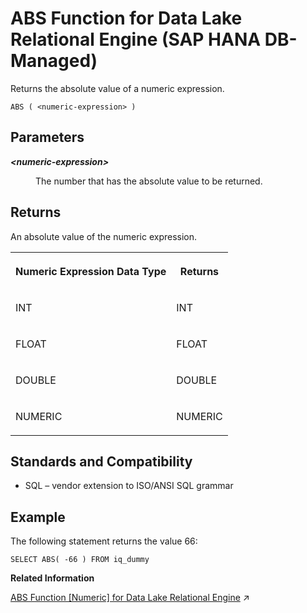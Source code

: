 <!-- loio45f984dcb7e440c4b082a7ef7662f923 -->

# ABS Function for Data Lake Relational Engine \(SAP HANA DB-Managed\)

Returns the absolute value of a numeric expression.



```
ABS ( <numeric-expression> )
```



<a name="loio45f984dcb7e440c4b082a7ef7662f923__section_u2t_51l_srb"/>

## Parameters


<dl>
<dt><b>

*<numeric-expression\>*

</b></dt>
<dd>

The number that has the absolute value to be returned.



</dd>
</dl>



<a name="loio45f984dcb7e440c4b082a7ef7662f923__section_cdh_v1l_srb"/>

## Returns

An absolute value of the numeric expression.


<table>
<tr>
<th valign="top">

Numeric Expression Data Type



</th>
<th valign="top">

Returns



</th>
</tr>
<tr>
<td valign="top">

INT



</td>
<td valign="top">

INT



</td>
</tr>
<tr>
<td valign="top">

FLOAT



</td>
<td valign="top">

FLOAT



</td>
</tr>
<tr>
<td valign="top">

DOUBLE



</td>
<td valign="top">

DOUBLE



</td>
</tr>
<tr>
<td valign="top">

NUMERIC



</td>
<td valign="top">

NUMERIC



</td>
</tr>
</table>



<a name="loio45f984dcb7e440c4b082a7ef7662f923__section_m3y_v1l_srb"/>

## Standards and Compatibility

-   SQL – vendor extension to ISO/ANSI SQL grammar



<a name="loio45f984dcb7e440c4b082a7ef7662f923__section_zs3_w1l_srb"/>

## Example

The following statement returns the value 66:

```
SELECT ABS( -66 ) FROM iq_dummy
```

**Related Information**  


[ABS Function [Numeric] for Data Lake Relational Engine](https://help.sap.com/viewer/19b3964099384f178ad08f2d348232a9/2023_1_QRC/en-US/a532439384f21015be5cb176f7ecbae4.html "Returns the absolute value of a numeric expression.") :arrow_upper_right:

